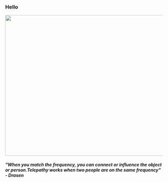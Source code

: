 <h3>Hello</h1>
<img src="https://mir-s3-cdn-cf.behance.net/project_modules/fs/724fb836610119.57224419a212b.gif"  width="900" height="450">
<h5>"When you match the frequency, you can connect or influence the object or person.Telepathy works when two people are on the same frequency" - Drasen</h5>
